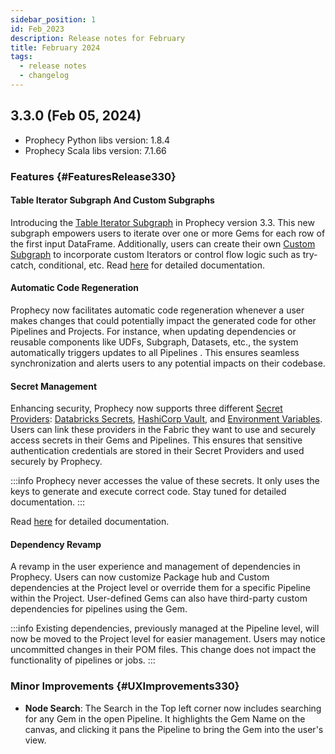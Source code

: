 ```yaml
---
sidebar_position: 1
id: Feb_2023
description: Release notes for February
title: February 2024
tags:
  - release notes
  - changelog
---
```


## 3.3.0 (Feb 05, 2024)

- Prophecy Python libs version: 1.8.4
- Prophecy Scala libs version: 7.1.66

### Features {#FeaturesRelease330}

#### Table Iterator Subgraph And Custom Subgraphs

Introducing the [Table Iterator Subgraph](/docs/low-code-spark/gems/subgraph/tableIterator.md) in Prophecy version 3.3. This new subgraph empowers users to iterate over one or more Gems for each row of the first input DataFrame. Additionally, users can create their own [Custom Subgraph](/docs/low-code-spark/gems/subgraph/subgraph.md#create-your-own-type-of-subgraph) to incorporate custom Iterators or control flow logic such as try-catch, conditional, etc.
Read [here](/docs/low-code-spark/gems/subgraph/subgraph.md) for detailed documentation.

#### Automatic Code Regeneration

Prophecy now facilitates automatic code regeneration whenever a user makes changes that could potentially impact the generated code for other Pipelines and Projects. For instance, when updating dependencies or reusable components like UDFs, Subgraph, Datasets, etc., the system automatically triggers updates to all Pipelines .
This ensures seamless synchronization and alerts users to any potential impacts on their codebase.

#### Secret Management

Enhancing security, Prophecy now supports three different [Secret Providers](/docs/low-code-spark/secret-management/secret-provider.md): [Databricks Secrets](/docs/low-code-spark/secret-management/databricks-secrets.md), [HashiCorp Vault](/docs/low-code-spark/secret-management/hashicorp-vault.md), and [Environment Variables](/docs/low-code-spark/secret-management/env-variable.md). Users can link these providers in the Fabric they want to use and securely access secrets in their Gems and Pipelines. This ensures that sensitive authentication credentials are stored in their Secret Providers and used securely by Prophecy.

:::info
Prophecy never accesses the value of these secrets. It only uses the keys to generate and execute correct code. Stay tuned for detailed documentation.
:::

Read [here](/docs/low-code-spark/secret-management/secret-management.md) for detailed documentation.

#### Dependency Revamp

A revamp in the user experience and management of dependencies in Prophecy. Users can now customize Package hub and Custom dependencies at the Project level or override them for a specific Pipeline within the Project. User-defined Gems can also have third-party custom dependencies for pipelines using the Gem.

:::info
Existing dependencies, previously managed at the Pipeline level, will now be moved to the Project level for easier management. Users may notice uncommitted changes in their POM files. This change does not impact the functionality of pipelines or jobs.
:::

### Minor Improvements {#UXImprovements330}

- **Node Search**: The Search in the Top left corner now includes searching for any Gem in the open Pipeline. It highlights the Gem Name on the canvas, and clicking it pans the Pipeline to bring the Gem into the user's view.
